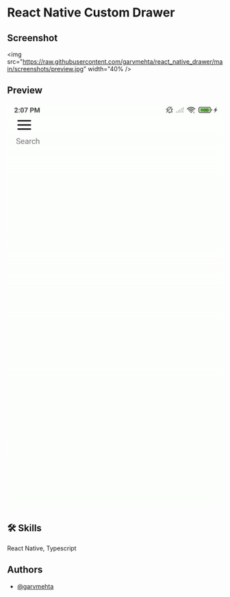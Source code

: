 
# React Native Custom Drawer





## Screenshot

<img src="https://raw.githubusercontent.com/garvmehta/react_native_drawer/main/screenshots/preview.jpg" width="40%  />
                                                                                                               
## Preview

![App Screenshot](https://raw.githubusercontent.com/garvmehta/react_native_drawer/main/screenshots/demo.gif)





## 🛠 Skills
React Native, Typescript 


## Authors

- [@garvmehta](https://www.github.com/garvmehta)

